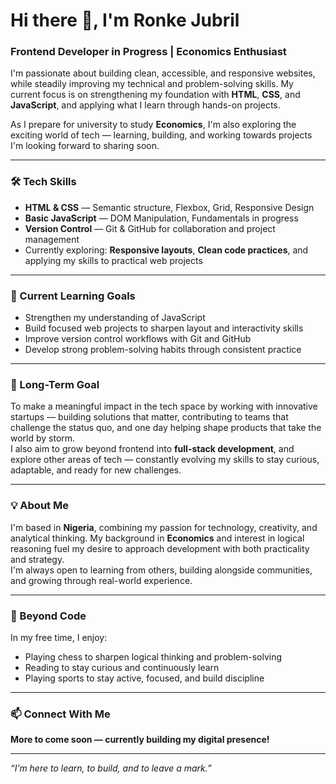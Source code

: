 # Hi there 👋, I'm Ronke Jubril  
### Frontend Developer in Progress | Economics Enthusiast  

I'm passionate about building clean, accessible, and responsive websites, while steadily improving my technical and problem-solving skills. My current focus is on strengthening my foundation with **HTML**, **CSS**, and **JavaScript**, and applying what I learn through hands-on projects.

As I prepare for university to study **Economics**, I'm also exploring the exciting world of tech — learning, building, and working towards projects I'm looking forward to sharing soon.

---

### 🛠 Tech Skills  
- **HTML & CSS** — Semantic structure, Flexbox, Grid, Responsive Design  
- **Basic JavaScript** — DOM Manipulation, Fundamentals in progress  
- **Version Control** — Git & GitHub for collaboration and project management  
- Currently exploring: **Responsive layouts**, **Clean code practices**, and applying my skills to practical web projects  

---

### 🚀 Current Learning Goals  
- Strengthen my understanding of JavaScript  
- Build focused web projects to sharpen layout and interactivity skills  
- Improve version control workflows with Git and GitHub  
- Develop strong problem-solving habits through consistent practice  

---

### 🎯 Long-Term Goal  
To make a meaningful impact in the tech space by working with innovative startups — building solutions that matter, contributing to teams that challenge the status quo, and one day helping shape products that take the world by storm.  
I also aim to grow beyond frontend into **full-stack development**, and explore other areas of tech — constantly evolving my skills to stay curious, adaptable, and ready for new challenges.

---

### 💡 About Me  
I'm based in **Nigeria**, combining my passion for technology, creativity, and analytical thinking. My background in **Economics** and interest in logical reasoning fuel my desire to approach development with both practicality and strategy.  
I'm always open to learning from others, building alongside communities, and growing through real-world experience.

---

### 🎨 Beyond Code  
In my free time, I enjoy:  
- Playing chess to sharpen logical thinking and problem-solving  
- Reading to stay curious and continuously learn  
- Playing sports to stay active, focused, and build discipline  

---

### 📫 Connect With Me  
**More to come soon — currently building my digital presence!**  

---

_“I’m here to learn, to build, and to leave a mark.”_  
